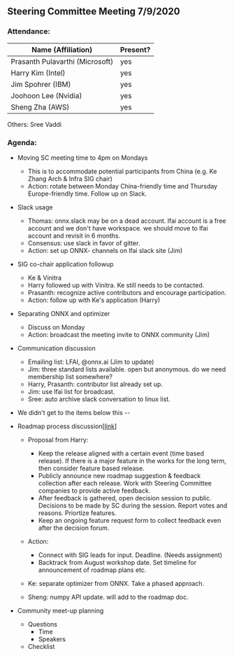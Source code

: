 ## Steering Committee Meeting 7/9/2020

### Attendance:

| Name (Affiliation)              | Present? |
| ------------------------------- | -------- |
| Prasanth Pulavarthi (Microsoft) |  yes     |
| Harry Kim (Intel)               |  yes     |
| Jim Spohrer (IBM)               |  yes     |
| Joohoon Lee (Nvidia)            |  yes     |
| Sheng Zha (AWS)                 |  yes     |

Others: Sree Vaddi


### Agenda:

* Moving SC meeting time to 4pm on Mondays
  * This is to accommodate potential participants from China (e.g. Ke Zhang Arch & Infra SIG chair)
  * Action: rotate between Monday China-friendly time and Thursday Europe-friendly time. Follow up on Slack.

* Slack usage
  * Thomas: onnx.slack may be on a dead account. lfai account is a free account and we don't have workspace. we should move to lfai account and revisit in 6 months.
  * Consensus: use slack in favor of gitter.
  * Action: set up ONNX- channels on lfai slack site (Jim)

* SIG co-chair application followup
  * Ke & Vinitra
  * Harry followed up with Vinitra. Ke still needs to be contacted.
  * Prasanth: recognize active contributors and encourage participation.
  * Action: follow up with Ke's application (Harry)

* Separating ONNX and optimizer
  * Discuss on Monday
  * Action: broadcast the meeting invite to ONNX community (Jim)

* Communication discussion
  * Emailing list: LFAI, @onnx.ai (Jim to update)
  * Jim: three standard lists available. open but anonymous. do we need membership list somewhere?
  * Harry, Prasanth: contributor list already set up.
  * Jim: use lfai list for broadcast.
  * Sree: auto archive slack conversation to linux list.

* We didn't get to the items below this
--
* Roadmap process discussion[[link](https://docs.google.com/document/d/14-b92ALTP9K1bzQl9bRXtrqri5RfixFBCMV8SwTVxn0/edit?ts=5eb43d22)]
  * Proposal from Harry:
    * Keep the release aligned with a certain event (time based release). If there is a major feature in the works for the long term, then consider feature based release.
    * Publicly announce new roadmap suggestion & feedback collection after each release. Work with Steering Committee companies to provide active feedback.
    * After feedback is gathered, open decision session to public. Decisions to be made by SC during the session. Report votes and reasons. Priortize features.
    * Keep an ongoing feature request form to collect feedback even after the decision forum.

  * Action:
    * Connect with SIG leads for input. Deadline. (Needs assignment)
    * Backtrack from August workshop date. Set timeline for announcement of roadmap plans etc.
  * Ke: separate optimizer from ONNX. Take a phased approach.
  * Sheng: numpy API update. will add to the roadmap doc.

* Community meet-up planning
  * Questions
    * Time
    * Speakers
  * Checklist
